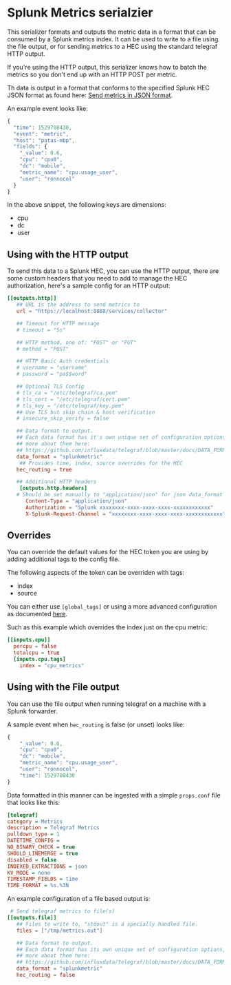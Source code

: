 # Splunk Metrics serialzier

This serializer formats and outputs the metric data in a format that can be consumed by a Splunk metrics index.
It can be used to write to a file using the file output, or for sending metrics to a HEC using the standard telegraf HTTP output.

If you're using the HTTP output, this serializer knows how to batch the metrics so you don't end up with an HTTP POST per metric.

Th data is output in a format that conforms to the specified Splunk HEC JSON format as found here:
[Send metrics in JSON format](http://dev.splunk.com/view/event-collector/SP-CAAAFDN).

An example event looks like:
```javascript
{
  "time": 1529708430,
  "event": "metric",
  "host": "patas-mbp",
  "fields": {
    "_value": 0.6,
    "cpu": "cpu0",
    "dc": "mobile",
    "metric_name": "cpu.usage_user",
    "user": "ronnocol"
  }
}
```
In the above snippet, the following keys are dimensions:
* cpu
* dc
* user

## Using with the HTTP output

To send this data to a Splunk HEC, you can use the HTTP output, there are some custom headers that you need to add
to manage the HEC authorization, here's a sample config for an HTTP output:

```toml
[[outputs.http]]
   ## URL is the address to send metrics to
   url = "https://localhost:8088/services/collector"

   ## Timeout for HTTP message
   # timeout = "5s"

   ## HTTP method, one of: "POST" or "PUT"
   # method = "POST"

   ## HTTP Basic Auth credentials
   # username = "username"
   # password = "pa$$word"

   ## Optional TLS Config
   # tls_ca = "/etc/telegraf/ca.pem"
   # tls_cert = "/etc/telegraf/cert.pem"
   # tls_key = "/etc/telegraf/key.pem"
   ## Use TLS but skip chain & host verification
   # insecure_skip_verify = false

   ## Data format to output.
   ## Each data format has it's own unique set of configuration options, read
   ## more about them here:
   ## https://github.com/influxdata/telegraf/blob/master/docs/DATA_FORMATS_OUTPUT.md
   data_format = "splunkmetric"
    ## Provides time, index, source overrides for the HEC
   hec_routing = true

   ## Additional HTTP headers
    [outputs.http.headers]
   # Should be set manually to "application/json" for json data_format
      Content-Type = "application/json"
      Authorization = "Splunk xxxxxxxx-xxxx-xxxx-xxxx-xxxxxxxxxxxx"
      X-Splunk-Request-Channel = "xxxxxxxx-xxxx-xxxx-xxxx-xxxxxxxxxxxx"
```

## Overrides
You can override the default values for the HEC token you are using by adding additional tags to the config file.

The following aspects of the token can be overriden with tags:
* index
* source

You can either use `[global_tags]` or using a more advanced configuration as documented [here](https://github.com/influxdata/telegraf/blob/master/docs/CONFIGURATION.md).
 
Such as this example which overrides the index just on the cpu metric:
```toml
[[inputs.cpu]]
  percpu = false
  totalcpu = true
  [inputs.cpu.tags]
    index = "cpu_metrics"
```

## Using with the File output

You can use the file output when running telegraf on a machine with a Splunk forwarder.

A sample event when `hec_routing` is false (or unset) looks like:
```javascript
{
    "_value": 0.6,
    "cpu": "cpu0",
    "dc": "mobile",
    "metric_name": "cpu.usage_user",
    "user": "ronnocol",
    "time": 1529708430
}
```
Data formatted in this manner can be ingested with a simple `props.conf` file that
looks like this:

```ini
[telegraf]
category = Metrics
description = Telegraf Metrics
pulldown_type = 1
DATETIME_CONFIG =
NO_BINARY_CHECK = true
SHOULD_LINEMERGE = true
disabled = false
INDEXED_EXTRACTIONS = json
KV_MODE = none
TIMESTAMP_FIELDS = time
TIME_FORMAT = %s.%3N
```

An example configuration of a file based output is: 

```toml
 # Send telegraf metrics to file(s)
[[outputs.file]]
   ## Files to write to, "stdout" is a specially handled file.
   files = ["/tmp/metrics.out"]

   ## Data format to output.
   ## Each data format has its own unique set of configuration options, read
   ## more about them here:
   ## https://github.com/influxdata/telegraf/blob/master/docs/DATA_FORMATS_OUTPUT.md
   data_format = "splunkmetric"
   hec_routing = false
```
